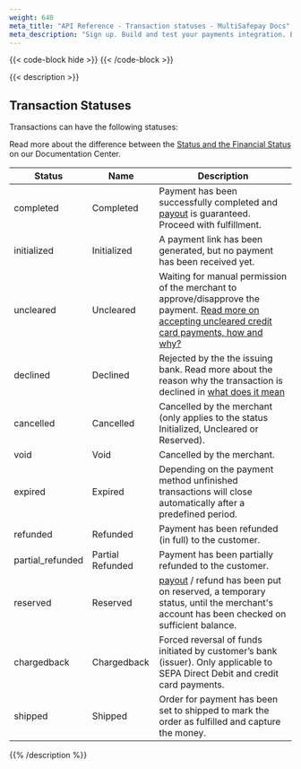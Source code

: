 ```yaml
---
weight: 640
meta_title: "API Reference - Transaction statuses - MultiSafepay Docs"
meta_description: "Sign up. Build and test your payments integration. Explore our products and services. Use our API Reference, SDKs, and wrappers. Get support."
---
```

{{< code-block hide >}}
{{< /code-block >}}

{{< description >}}
## Transaction Statuses

Transactions can have the following statuses:

Read more about the difference between the [Status and the Financial Status](/faq/api/difference-between-status-and-transaction-status) on our Documentation Center.

| Status           | Name             | Description                                                                                      |
|------------------|------------------|--------------------------------------------------------------------------------------------------|
| completed        | Completed        | Payment has been successfully completed and [payout](/faq/general/multisafepay-glossary/#payout) is guaranteed. Proceed with fulfillment.      |
| initialized      | Initialized      | A payment link has been generated, but no payment has been received yet.                         |
| uncleared        | Uncleared        | Waiting for manual permission of the merchant to approve/disapprove the payment. [Read more on accepting uncleared credit card payments, how and why?](/faq/risk-and-fraud/how-to-accept-an-uncleared-transaction)                |
| declined         | Declined         | Rejected by the the issuing bank. Read more about the reason why the transaction is declined in [what does it mean](/faq/general/declined-status)                                                               |
| cancelled        | Cancelled        | Cancelled by the merchant (only applies to the status Initialized, Uncleared or Reserved). 
| void             | Void             | Cancelled by the merchant.                 |
| expired          | Expired          | Depending on the payment method unfinished transactions will close automatically after a predefined period. |
| refunded         | Refunded         | Payment has been refunded (in full) to the customer.                                             |
| partial_refunded | Partial Refunded | Payment has been partially refunded to the customer.                                             |
| reserved         | Reserved         | [payout](/faq/general/multisafepay-glossary/#payout) / refund has been put on reserved, a temporary status, until the merchant's account has been checked on sufficient balance. |
| chargedback      | Chargedback      | Forced reversal of funds initiated by customer’s bank (issuer). Only applicable to SEPA Direct Debit and credit card payments. |
| shipped          | Shipped          | Order for payment has been set to shipped to mark the order as fulfilled and capture the money. |

{{% /description %}}
